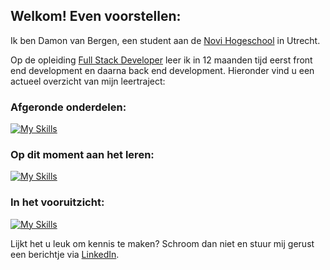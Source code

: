 ## Welkom! Even voorstellen:

Ik ben Damon van Bergen, een student aan de [Novi Hogeschool](https://www.novi.nl/) in Utrecht.

Op de opleiding [Full Stack Developer](https://www.novi.nl/full-stack-developer/) leer ik in 12 maanden tijd eerst front end development en daarna back end development. Hieronder vind u een actueel overzicht van mijn leertraject:

### Afgeronde onderdelen:
[![My Skills](https://skillicons.dev/icons?i=html,css,java,github,postgres,postman,nodejs)](https://skillicons.dev)

### Op dit moment aan het leren:
[![My Skills](https://skillicons.dev/icons?i=js,figma,spring)](https://skillicons.dev)

### In het vooruitzicht:
[![My Skills](https://skillicons.dev/icons?i=react,dotnet,php)](https://skillicons.dev)


Lijkt het u leuk om kennis te maken? Schroom dan niet en stuur mij gerust een berichtje via [LinkedIn](https://www.linkedin.com/in/damonvanbergen/).
